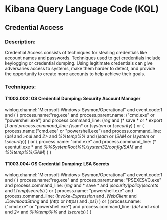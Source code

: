 # Kibana Query Language Code (KQL)

## Credential Access
### Description:
Credential Access consists of techniques for stealing credentials like account names and passwords. Techniques used to get credentials include keylogging or credential dumping. Using legitimate credentials can give adversaries access to systems, make them harder to detect, and provide the opportunity to create more accounts to help achieve their goals.

### Techniques:
#### T1003.002: OS Credential Dumping: Security Account Manager

winlog.channel:"Microsoft-Windows-Sysmon/Operational"
and event.code:1
and (
    (
        process.name:"reg.exe"
        and process.parent.name: ("cmd.exe" or "powershell.exe")
        and process.command_line: (*reg* and (* save * or * export *))
        and process.command_line: (*\\sam* or *\\system* or *\\security*)
    )
    or
    (
        process.name:("cmd.exe" or "powershell.exe")
        and process.command_line: (*del* and *\>nul* and *2\>* and *%%temp%%* and (*\\sam* or *\\SAM* or *\\system* or *\\security*))
    )
    or
    (
        process.name: "cmd.exe"
        and process.command_line: (* esentutl.exe * and *%%SystemRoot%%/system32/config/SAM* and *%%temp%%/SAM*)
    )
)

#### T1003.004: OS Credential Dumping: LSA Secrets

winlog.channel:"Microsoft-Windows-Sysmon/Operational"
and event.code:1
and (
    (
        process.name:"reg.exe"
        and process.parent.name: "PSEXESVC.exe"
        and process.command_line: (*reg* and * save * and *\\security\\policy\\secrets* and *\\Temp\\secrets*) 
    )
    or
    (
        process.name: "powershell.exe"
        and process.command_line: (*Invoke-Expression* and *.WebClient* and *.DownloadString* and (*http* or *https*) and *.ps1*)
    )
    or
    (
        process.name:("cmd.exe" or "powershell.exe")
        and process.command_line: (*del* and *\>nul* and *2\>* and *%%temp%%* and *\\secrets*)
    )
)
